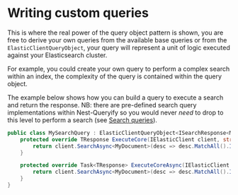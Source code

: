 # Writing custom queries

This is where the real power of the query object pattern is shown, you are free to derive your own queries from the available base queries or from the ```ElasticClientQueryObject```, your query will represent a unit of logic executed against your Elasticsearch cluster.

For example, you could create your own query to perform a complex search within an index, the complexity of the query is contained within the query object.

The example below shows how you can build a query to execute a search and return the response.  NB: there are pre-defined search query implementations within Nest-Queryify so you would never _need_ to drop to this level to perform a search (see [Search queries](search-queries/index.md)).

```c#
public class MySearchQuery : ElasticClientQueryObject<ISearchResponse<MyDocument>> {
	protected override TResponse ExecuteCore(IElasticClient client, string index) {
		return client.SearchAsync<MyDocument>(desc => desc.MatchAll().Index(index));
	}

	protected override Task<TResponse> ExecuteCoreAsync(IElasticClient client, string index) {
		return client.SearchAsync<MyDocument>(desc => desc.MatchAll().Index(index));
	}
}
```